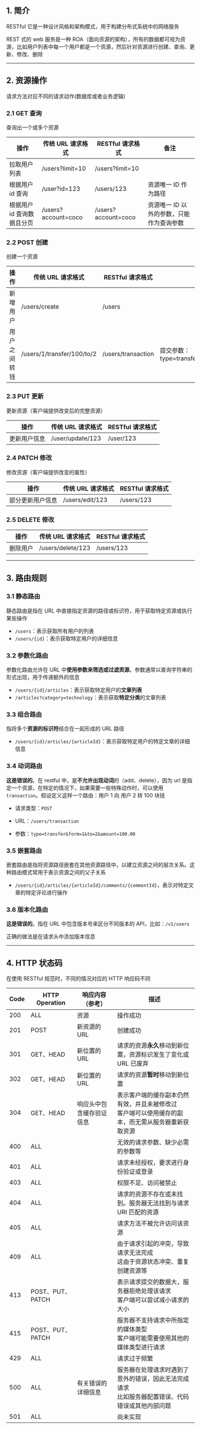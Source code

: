 ## 1. 简介

RESTful 它是一种设计风格和架构模式，用于构建分布式系统中的网络服务

REST 式的 web 服务是一种 ROA（面向资源的架构），所有的数据都可视为资源，比如用户列表中每一个用户都是一个资源，然后针对资源进行创建、查询、更新、修改、删除

---

## 2. 资源操作

请求方法对应不同的请求动作(数据库或者业务逻辑)

### 2.1 GET 查询

查询出一个或多个资源

| 操作                       | 传统 URL 请求格式   | RESTful 请求格式    | 备注                                     |
| -------------------------- | ------------------- | ------------------- | ---------------------------------------- |
| 拉取用户列表               | /users?limit=10     | /users?limit=10     |                                          |
| 根据用户 id 查询           | /user?id=123        | /users/123          | 资源唯一 ID 作为路径                     |
| 根据用户 id 查询数据且分页 | /users?account=coco | /users?account=coco | 资源唯一 ID 以外的参数，只能作为查询参数 |

### 2.2 POST 创建

创建一个资源

| 操作         | 传统 URL 请求格式          | RESTful 请求格式   | 补充                                              |
| ------------ | -------------------------- | ------------------ | ------------------------------------------------- |
| 新增用户     | /users/create              | /users             |                                                   |
| 用户之间转钱 | /users/1/transfer/100/to/2 | /users/transaction | 提交参数：type=transfer&form=1&to=2&amount=100.00 |

### 2.3 PUT 更新

更新资源（客户端提供改变后的完整资源）

| 操作         | 传统 URL 请求格式 | RESTful 请求格式 |
| ------------ | ----------------- | ---------------- |
| 更新用户信息 | /user/update/123  | /user/123        |

### 2.4 PATCH 修改

修改资源（客户端提供改变的属性）

| 操作             | 传统 URL 请求格式 | RESTful 请求格式 |
| ---------------- | ----------------- | ---------------- |
| 部分更新用户信息 | /users/edit/123   | /users/123       |

### 2.5 DELETE 修改

| 操作     | 传统 URL 请求格式 | RESTful 请求格式 |
| -------- | ----------------- | ---------------- |
| 删除用户 | /users/delete/123 | /users/123       |

---

## 3. 路由规则

### 3.1 静态路由

静态路由是指在 URL 中直接指定资源的路径或标识符，用于获取特定资源或执行某些操作

- `/users`：表示获取所有用户的列表
- `/users/{id}`：表示获取特定用户的详细信息

### 3.2 参数化路由

参数化路由允许在 URL 中**使用参数来筛选或过滤资源**。参数通常以查询字符串的形式出现，用于传递额外的信息

- `/users/{id}/articles`：表示获取特定用户的**文章列表**
- `/articles?category=technology`：表示获取**特定分类**的文章列表

### 3.3 组合路由

指将多个**资源的标识符**结合在一起形成的 URL 路径

- `/users/{id}/articles/{articleId}`：表示获取特定用户的特定文章的详细信息

### 3.4 动词路由

**这是错误的**。在 restful 中，是**不允许出现动词**的（add、delete），因为 url 是指定一个资源，在特定的情况下，如果需要一些特殊动作时，可以使用 `transaction`。假设定义这样一个路由：用户 1 向 用户 2 转 100 块钱

- 请求类型：`POST`

- URL：`/users/transaction`

- 参数：`type=transfer&form=1&to=2&amount=100.00`

### 3.5 嵌套路由

嵌套路由是指将资源路径嵌套在其他资源路径中，以建立资源之间的层次关系。这种路由模式常用于表示资源之间的父子关系

- `/users/{id}/articles/{articleId}/comments/{commentId}`，表示对特定文章的特定评论进行操作

### 3.6 版本化路由

**这是错误的**。指在 URL 中包含版本号来区分不同版本的 API，比如：`/v1/users`

正确的做法是在请求头中添加版本信息

---

## 4. HTTP 状态码

在使用 RESTful 规范时，不同的情况对应的 HTTP 响应码不同

| Code | HTTP Operation   | 响应内容（参考）         | 描述                                                                                                   |
| ---- | ---------------- | ------------------------ | ------------------------------------------------------------------------------------------------------ |
| 200  | ALL              | 资源                     | 操作成功                                                                                               |
| 201  | POST             | 新资源的 URL             | 创建成功                                                                                               |
| 301  | GET、HEAD        | 新位置的 URL             | 请求的资源**永久**移动到新位置，资源标识发生了变化或 URL 已废弃                                        |
| 302  | GET、HEAD        | 新位置的 URL             | 请求的资源**暂时**移动到新位置                                                                         |
| 304  | GET、HEAD        | 响应头中包含缓存验证信息 | 表示客户端的缓存副本仍然有效，并且未被修改过<br />客户端可以使用缓存的副本，而无需从服务器重新获取资源 |
| 400  | ALL              |                          | 无效的请求参数、缺少必需的参数等                                                                       |
| 401  | ALL              |                          | 请求未经授权，要求进行身份验证或登录                                                                   |
| 403  | ALL              |                          | 权限不足、访问被禁止                                                                                   |
| 404  | ALL              |                          | 请求的资源不存在或未找到。服务器无法找到与请求 URI 匹配的资源                                          |
| 405  | ALL              |                          | 请求方法不被允许访问该资源                                                                             |
| 409  | ALL              |                          | 由于请求引起的冲突，导致请求无法完成<br />这由于资源状态冲突、重复创建资源等                           |
| 413  | POST、PUT、PATCH |                          | 表示请求提交的数据大，服务器拒绝处理该请求<br />客户端可以尝试减小请求的大小                           |
| 415  | POST、PUT、PATCH |                          | 服务器不支持请求中所指定的媒体类型<br />客户端可能需要使用其他的媒体类型进行请求                       |
| 429  | ALL              |                          | 请求过于频繁                                                                                           |
| 500  | ALL              | 有关错误的详细信息       | 服务器在处理请求时遇到了意外的错误，因此无法完成请求<br />比如服务器配置错误、代码错误或其他内部问题   |
| 501  | ALL              |                          | 尚未实现                                                                                               |

